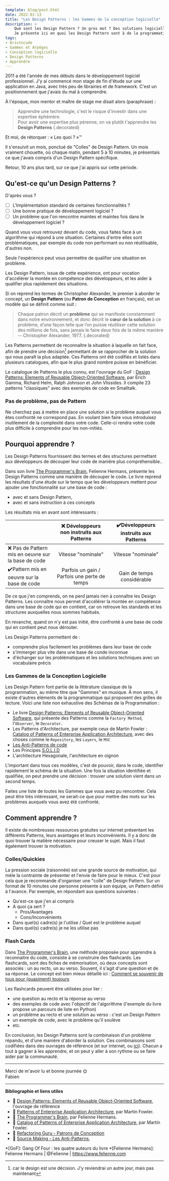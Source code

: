 ```yaml
---
template: blog/post.html
date: 2022-01-13
title: "Les Design Patterns : les Gammes de la conception logicielle"
description: > 
    Que sont les Design Pattern ? Un gros mot ? Des solutions logicielles clé main ? Ou quelque chose de plus profond ?
    Je présente ici en quoi les Design Pattern sont à de la programmation logicielle, l'équivalent des Gammes et en musique. 
tags:
- Aristocode
- Gammes et Arpèges
- Conception logicielle
- Design Patterns
- Apprendre
---
```


2011 a été l'année de mes débuts dans le développement logiciel professionnel. J'y ai commencé mon stage de fin d'étude
sur une application en Java, avec très peu de librairies et de framework. C'est un positionnement que j'avais du mal à
comprendre.

À l'époque, mon mentor et maître de stage me disait alors (paraphrase) :

> Apprendre une technologie, c'est le risque d'investir dans une expertise éphémère.
> <br> Pour avoir une expertise plus pérenne, on va plutôt t'apprendre les **Design Patterns**
{.decorated}

Et moi, de rétorquer : « Les quoi ? »™

Il s'ensuivit un mois, ponctué de "Colles" de Design Pattern. Un mois vraiment chouette, où chaque matin, pendant 5 à 10
minutes, je présentais ce que j'avais compris d'un Design Pattern spécifique.

Retour, 10 ans plus tard, sur ce que j'ai appris sur cette période.

## Qu'est-ce qu'un Design Patterns ?

D'après vous ?

- [ ] L'Implémentation standard de certaines fonctionnalités ?
- [ ] Une bonne pratique de développement logiciel ?
- [ ] Un problème que l'on rencontre maintes et maintes fois dans le développement logiciel ?

Quand vous vous retrouvez devant du code, vous faites face à un algorithme qui répond à une situation.
Certaines d'entre elles sont problématiques, par exemple du code non performant ou non réutilisable, d'autres non.

Seule l'expérience peut vous permettre de qualifier une situation en problème. 

Les Design Pattern, issue de cette expérience, ont pour vocation d'accélérer la montée en compétence des développeurs, et les aider à qualifier plus rapidement des situations.

Si on reprend les termes de Christopher Alexander, le premier à aborder le concept, un **Design Pattern** (ou **Patron
de Conception** en français), est un modèle qui se définit comme suit :

> Chaque patron décrit un **problème** qui se manifeste constamment dans notre environnement, et donc décrit le **cœur de la solution** à ce problème, d’une façon telle que l’on puisse réutiliser cette solution des millions de fois, sans jamais le faire deux fois de la même manière
> <br>-- Christopher Alexander, 1977.
{.decorated}

Les Patterns permettent de reconnaître la situation à laquelle on fait face, afin de prendre une décision[^1]
permettant de se rapprocher de la solution qui nous paraît la plus adaptée.
Ces Patterns ont été codifiés et listés dans plusieurs catalogues, afin que le plus grand nombre puisse en bénéficier.

Le catalogue de Patterns le plus connu, est l'ouvrage du GoF : [Design Patterns: Elements of Reusable Object-Oriented Software][], par Erich Gamma, Richard Helm, Ralph Johnson et John Vlissides.
Il compile 23 patterns "classiques" avec des exemples de code en Smalltalk. 

### Pas de problème, pas de Pattern

Ne cherchez pas à mettre en place une solution si le problème auquel vous êtes confronté ne correspond pas.
En voulant bien faire vous introduisez inutilement de la complexité dans votre code.
Celle-ci rendra votre code plus difficile à comprendre pour les non-initiés.


## Pourquoi apprendre ?

Les Design Patterns fournissent des termes et des structures permettant aux développeurs de découper leur code de manière plus compréhensible..

Dans son livre [The Programmer's Brain][], Felienne Hermans, présente les Design Patterns comme une manière de découper le code. 
Le livre reprend les résultats d'une étude sur le temps que les développeurs mettent pour ajouter une fonctionnalité sur une base de code :

- avec et sans Design Pattern,
- avec et sans instruction à ces concepts

Les résultats mis en avant sont intéressants :

|                                                    |    ❌ Développeurs non instruits aux Patterns     |   ✔️Développeurs instruits aux Patterns   |
|----------------------------------------------------|:------------------------------------------------:|:-----------------------------------------:|
| ❌ Pas de Pattern mis en oeuvre sur la base de code |                Vitesse "nominale"                |            Vitesse "nominale"             |
| ✔️Pattern mis en oeuvre sur la base de code        | Parfois un gain /<br> Parfois une perte de temps |        Gain de temps considérable         |

De ce que j'en comprends, on ne perd jamais rien à connaître les Design Patterns.
Les connaître nous permet d'accélérer la montée en compétence dans une base de code qui en contient, car on retrouve les standards et les structures auxquelles nous sommes habitués.

En revanche, quand on n'y est pas initié, être confronté à une base de code qui en contient peut nous dérouter.

Les Design Patterns permettent de :

- comprendre plus facilement les problèmes dans leur base de code
- s'immerger plus vite dans une base de conde inconnue
- d'échanger sur les problématiques et les solutions techniques avec un vocabulaire précis

### Les Gammes de la Conception Logicielle

Les Design Pattern font partie de la littérature classique de la programmation, au même titre que "Gammes" en musique.
À mon sens, il existe d'autres éléments de la programmatique qui proposent des grilles de lecture. 
Voici une liste non exhaustive des Schémas de la Programmation :

- Le livre [Design Patterns: Elements of Reusable Object-Oriented Software][], qui présente des Patterns comme la `Factory Method`, l'`Observer`, le `Decorator`.
- Les Patterns d'Architecture, par exemple ceux de Martin Fowler : [Catalog of Patterns of Enterprise Application Architecture](https://martinfowler.com/eaaCatalog/), avec des choses comme le `Repository`, les `Layers`, le `MVC`
- [Les Anti-Patterns de code](https://sourcemaking.com/antipatterns)
- Les Principes [S.O.L.I.D](https://codersite.dev/solid-principles-the-definitive-guide/)
- L'architecture Hexagonale, l'architecture en oignon

L'important dans tous ces modèles, c'est de pouvoir, dans le code, identifier rapidement le schéma de la situation.
Une fois la situation identifiée et qualifiée, on peut prendre une décision : trouver une solution vient dans un second temps. 

Faites une liste de toutes les Gammes que vous avez pu rencontrer.
Cela peut être très intéressant, ne serait-ce que pour mettre des mots sur les problèmes auxquels vous avez été confronté.

## Comment apprendre ?

Il existe de nombreuses ressources gratuites sur internet présentant les différents Patterns, leurs avantages et leurs
inconvénients. Il y a donc de quoi trouver la matière nécessaire pour creuser le sujet. Mais il faut également trouver la
motivation.

### Colles/Quickies

La pression sociale (raisonnée) est une grande source de motivation, qui mèle la contrainte de présenter et l'envie de faire pour le mieux.
C'est pour cela que je recommande d'organiser une "colle" de Design Pattern. Sur un format de 10 minutes une personne
présente à son équipe, un Pattern défini à l'avance. Par exemple, en répondant aux questions suivantes :

- Qu'est-ce que j'en ai compris
- A quoi ça sert ?
    - Pros/Avantages
    - Cons/Inconvénients
- Dans quel(s) cadre(s) je l'utilise / Quel est le problème auquel
- Dans quel(s) cadre(s) je ne les utilise pas

### Flash Cards

Dans [The Programmer's Brain][], une méthode proposée pour apprendre à reconnaitre du code, consiste à se construire des flashcards.
Les flashcards, sont des fiches de mémorisation, où deux concepts sont associés : un au recto, un au verso.
Souvent, il s'agit d'une question et de sa réponse.
Le concept est bien mieux détaillé ici : [Comment se souvenir de tous pour (quasiment) toujours](https://ncase.me/remember/fr.html)

Les flashcards peuvent être utilisées pour lier :

- une question au recto et la réponse au verso
- des exemples de code avec l'objectif de l'algorithme (l'exemple du livre propose un parcours de liste en Python)
- un problème au recto et une solution au verso : c'est un Design Pattern
- un exemple de code, avec le problème qu'il soulève
- etc.


En conclusion, les Design Patterns sont la combinaison d'un problème répandu, et d'une manière d'aborder la solution. 
Ces combinaisons sont codifiées dans des ouvrages de référence (et sur internet, ou [ici][design patterns]).
Chacun a tout à gagner à les apprendre, et on peut y aller à son rythme ou se faire aider par la communauté.

---

Merci de m'avoir lu et bonne journée 🌞
<br>
Fabien

---

**Bibliographie et liens utiles**

- 📖 [Design Patterns: Elements of Reusable Object-Oriented Software][], l'ouvrage de référence
- 📖 [Patterns of Enterprise Application Architecture](https://martinfowler.com/books/eaa.html), par Martin Fowler.
- 📖 [The Programmer's Brain][], par Felienne Hermans.
- 🔗 [Catalog of Patterns of Enterprise Application Architecture](https://martinfowler.com/eaaCatalog/), par Martin Fowler.
- 🔗 [Refactoring Guru - Patrons de Conception](https://refactoring.guru/fr/design-patterns)
- 🔗 [Source Making - Les Anti-Patterns](https://sourcemaking.com/antipatterns),


*[GoF]: Gang Of Four : les quatre auteurs du livre 
*[Felienne Hermans]: Felienne Hermans | @Felienne | https://www.felienne.com

[design patterns]: /topics/design-patterns/
[The Programmer's Brain]: https://www.felienne.com/book
[Design Patterns: Elements of Reusable Object-Oriented Software]: https://www.oreilly.com/library/view/design-patterns-elements/0201633612/

[^1]: car le design est une décision. J'y reviendrai un autre jour, mais pas maintenant